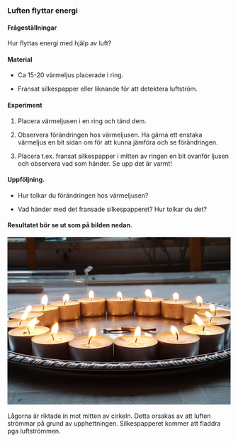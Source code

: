 ### Luften  flyttar energi

#### Frågeställningar

Hur flyttas energi med hjälp av luft?


#### Material

- Ca 15-20 värmeljus placerade i ring.

- Fransat silkespapper eller liknande för att detektera luftström.


#### Experiment

1. Placera värmeljusen i en ring och tänd dem.
    
1. Observera förändringen hos värmeljusen. Ha gärna ett enstaka värmeljus en bit sidan om för att kunna jämföra och se förändringen.

1. Placera t.ex. fransat silkespapper i mitten av ringen en bit ovanför ljusen och observera vad som händer. Se upp det är varmt!


#### Uppföljning.

- Hur tolkar du förändringen hos värmeljusen?

- Vad händer med det fransade silkespapperet? Hur tolkar du det?


#### Resultatet bör se ut som på bilden nedan.

![](figures/ljusring.jpg)

Lågorna är riktade in mot mitten av cirkeln. Detta orsakas av att luften strömmar på grund av upphettningen. Silkespapperet kommer att fladdra pga luftströmmen.
